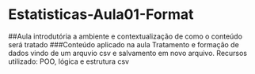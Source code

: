 # Estatisticas-Aula01-Format
##Aula introdutória a ambiente e contextualização de como o conteúdo será tratado
###Conteúdo aplicado na aula
Tratamento e formação de dados vindo de um arquvio csv e salvamento em novo arquivo. 
Recursos utilizado: POO, lógica e estrutura csv
